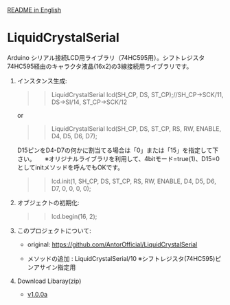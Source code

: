 [README in English](./README-en.md)

# LiquidCrystalSerial
Arduino シリアル接続LCD用ライブラリ（74HC595用）。シフトレジスタ74HC595経由のキャラクタ液晶(16x2)の3線接続用ライブラリです。

1. インスタンス生成: 
   >> LiquidCrystalSerial lcd(SH_CP, DS, ST_CP);//SH_CP->SCK/11, DS->SI/14, ST_CP->SCK/12
   
   or
   
   >> LiquidCrystalSerial lcd(SH_CP, DS, ST_CP, RS, RW, ENABLE, D4, D5, D6, D7);

   D15ピンをD4-D7の何かに割当てる場合は「0」または「15」を指定して下さい。
　 ※オリジナルライブラリを利用して、4bitモード=true(1)、D15=0としてinitメソッドを呼んでもOKです。
   >> lcd.init(1, SH_CP, DS, ST_CP, RS, RW, ENABLE, D4, D5, D6, D7, 0, 0, 0, 0);


2. オブジェクトの初期化:
   >> lcd.begin(16, 2);


3. このプロジェクトについて:
   - original: https://github.com/AntorOfficial/LiquidCrystalSerial
   
   - メソッドの追加 :  LiquidCrystalSerial/10 ※シフトレジスタ(74HC595)ピンアサイン指定用

4. Download Libaray(zip)

   - [v1.0.0a](https://github.com/nlts/LiquidCrystalSerial/releases/tag/v1.0.0a)
 
